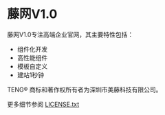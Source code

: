 藤网V1.0
===============

藤网V1.0专注高端企业官网，其主要特性包括：

 + 组件化开发
 + 高性能组件
 + 模板自定义
 + 建站1秒钟
 


TENG® 商标和著作权所有者为深圳市美藤科技有限公司。

更多细节参阅 [LICENSE.txt](LICENSE.txt)
